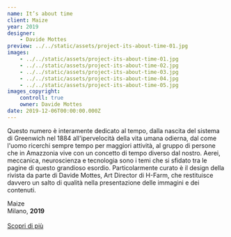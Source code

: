 ```yaml
---
name: It’s about time
client: Maize
year: 2019
designer:
    - Davide Mottes
preview: ../../static/assets/project-its-about-time-01.jpg
images:
    - ../../static/assets/project-its-about-time-01.jpg
    - ../../static/assets/project-its-about-time-02.jpg
    - ../../static/assets/project-its-about-time-03.jpg
    - ../../static/assets/project-its-about-time-04.jpg
    - ../../static/assets/project-its-about-time-05.jpg
images_copyright:
    controll: true
    owner: Davide Mottes
date: 2019-12-06T00:00:00.000Z
---
```


Questo numero è interamente dedicato al tempo, dalla nascita del sistema di Greenwich nel 1884 all'ipervelocità della vita umana odierna, dal come l'uomo ricerchi sempre tempo per maggiori attività, al gruppo di persone che in Amazzonia vive con un concetto di tempo diverso dal nostro. Aerei, meccanica, neuroscienza e tecnologia sono i temi che si sfidato tra le pagine di questo grandioso esordio. Particolarmente curato è il design della rivista da parte di Davide Mottes, Art Director di H-Farm, che restituisce davvero un salto di qualità nella presentazione delle immagini e dei contenuti.

Maize  
Milano, **2019**<br><br>
[Scopri di più](https://www.frabsmagazines.com/products/maize?variant=31312121004109&currency=EUR&utm_campaign=gs-2019-10-30&utm_source=google&utm_medium=smart_campaign)

